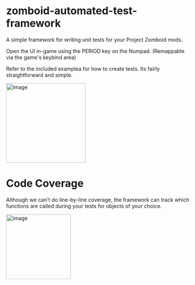 # zomboid-automated-test-framework
A simple framework for writing unit tests for your Project Zomboid mods.

Open the UI in-game using the PERIOD key on the Numpad. (Remappable via the game's keybind area)

Refer to the included examplea for how to create tests. Its fairly straightforward and simple.

<img width="216" alt="image" src="https://github.com/Notloc/zomboid-automated-test-framework/assets/23246298/19c0d7c0-7605-4530-b185-b6f88d51e0fa">

# Code Coverage
Although we can't do line-by-line coverage, the framework can track which functions are called during your tests for objects of your choice.

<img width="176" alt="image" src="https://github.com/Notloc/zomboid-automated-test-framework/assets/23246298/d99296b6-da20-47b7-8ccb-c69ce7990bfa">
